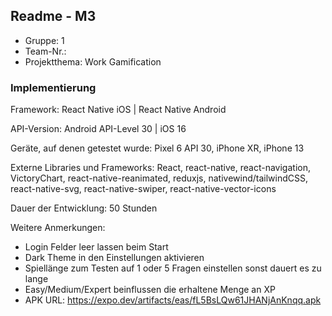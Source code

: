 ## Readme - M3

* Gruppe:	1
* Team-Nr.:
* Projektthema: Work Gamification

### Implementierung

Framework:	React Native iOS | React Native Android

API-Version:	Android API-Level 30 | iOS 16

Geräte, auf denen getestet wurde:
Pixel 6 API 30, iPhone XR, iPhone 13

Externe Libraries und Frameworks:
React, react-native, react-navigation,
VictoryChart, react-native-reanimated, reduxjs, nativewind/tailwindCSS,
react-native-svg, react-native-swiper, react-native-vector-icons

Dauer der Entwicklung:
50 Stunden

Weitere Anmerkungen: 
- Login Felder leer lassen beim Start
- Dark Theme in den Einstellungen aktivieren
- Spiellänge zum Testen auf 1 oder 5 Fragen einstellen sonst dauert es zu lange
- Easy/Medium/Expert beinflussen die erhaltene Menge an XP 
- APK URL: https://expo.dev/artifacts/eas/fL5BsLQw61JHANjAnKnqq.apk